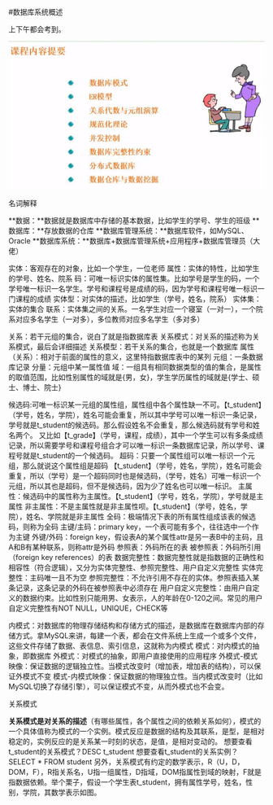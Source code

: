 #数据库系统概述

上下午都会考到。

![](/imgs/1.4-1数据库系统内容提要.png)

名词解释

**数据：**数据就是数据库中存储的基本数据，比如学生的学号、学生的班级
**数据库：**存放数据的仓库
**数据库管理系统：**数据库软件，如MySQL、Oracle
**数据库系统：**数据库+数据库管理系统+应用程序+数据库管理员（大佬）


实体：客观存在的对象，比如一个学生，一位老师
属性：实体的特性，比如学生的学号、姓名、院系
码：可唯一标识实体的属性集。比如学号是学生的码，一个学号唯一标识一名学生。学号和课程号是成绩的码，因为学号和课程号唯一标识一门课程的成绩
实体型：对实体的描述，比如学生（学号，姓名，院系）
实体集：实体的集合
联系：实体集之间的关系。一名学生对应一个寝室（一对一），一个院系对应多名学生（一对多），多位教师对应多名学生（多对多）

关系：若干元组的集合，说白了就是指数据库表
关系模式：对关系的描述称为关系模式，最后会详细描述
关系模型：若干关系的集合，也就是一个数据库
属性（关系）：相对于前面的属性的意义，这里特指数据库表中的某列
元组：一条数据库记录
分量：元组中某一属性值
域：一组具有相同数据类型的值的集合，是属性的取值范围，比如性别属性的域就是{男，女}，学生学历属性的域就是{学士、硕士、博士、院士}

候选码:可唯一标识某一元组的属性组，属性组中各个属性缺一不可。【t_student】（学号，姓名，学院），姓名可能会重复，所以其中学号可以唯一标识一条记录，学号就是t_student的候选码。那么假设姓名不会重复，那么候选码就有学号和姓名两个。 又比如【t_grade】（学号，课程，成绩），其中一个学生可以有多条成绩记录，所以需要学号和课程号组合才可以唯一标识一条数据库记录，所以学号、课程号就是t_student的一个候选码。
超码：只要一个属性组可以唯一标识一个元组，那么就说这个属性组是超码 【t_student】（学号，姓名，学院），姓名可能会重复，所以（学号）是一个超码同时也是候选码，（学号，姓名）可唯一标识一个元组，所以其也是超码，但不是候选码，因为少了姓名也可以唯一标识。
主属性：候选码中的属性称为主属性。【t_student】（学号，姓名，学院），学号就是主属性
非主属性：不是主属性就是非主属性呗。【t_student】（学号，姓名，学院），姓名、学院就是非主属性
全码：极端情况下表的所有属性组成该表的候选码，则称为全码
主键/主码：primary key，一个表可能有多个，往往选中一个作为主键
外键/外码：foreign key，假设表A的某个属性attr是另一表B中的主码，且A和B有某种联系，则称attr是外码
参照表：外码所在的表
被参照表：外码所引用（foreign key references）的表
数据完整性：数据完整性就是指数据的正确性和相容性（符合逻辑），又分为实体完整性、参照完整性、用户自定义完整性
实体完整性：主码唯一且不为空
参照完整性：不允许引用不存在的实体。参照表插入某条记录，这条记录的外码在被参照表中必须存在
用户自定义完整性：由用户自定义的数据约束。比如性别只能用男、女表示，人的年龄在0-120之间。常见的用户自定义完整性有NOT NULL，UNIQUE，CHECK等

内模式：对数据库的物理存储结构和存储方式的描述，是数据库在数据库内部的存储方式。拿MySQL来讲，每建一个表，都会在文件系统上生成一个或多个文件，这些文件存储了数据、表信息、索引信息，这就称为内模式
模式：对内模式的抽象，即数据库
外模式：对模式的抽象，即用户直接使用的应用程序
外模式-模式映像：保证数据的逻辑独立性。当模式改变时（增加表，增加表的结构），可以保证外模式不变
模式-内模式映像：保证数据的物理独立性。当内模式改变时（比如MySQL切换了存储引擎），可以保证模式不变，从而外模式也不会变。

关系模式

**关系模式是对关系的描述**（有哪些属性，各个属性之间的依赖关系如何），模式的一个具体值称为模式的一个实例。模式反应是数据的结构及其联系，是型，是相对稳定的，实例反应的是关系某一时刻的状态，是值，是相对变动的。
想要查看t_student的关系模式？DESC t_student
想要查看t_student的关系实例？SELECT * FROM student
另外，关系模式有约定的数学表示，R（U，D，DOM，F），R指关系名，U指一组属性，D指域，DOM指属性到域的映射，F就是指数据依赖。举个栗子，假设一个学生表t_student，拥有属性学号，姓名，性别，学院，其数学表示如图。

